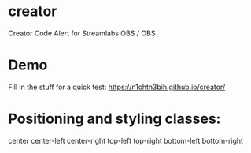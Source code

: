 # creator
Creator Code Alert for Streamlabs OBS / OBS

# Demo
Fill in the stuff for a quick test:
https://n1chtn3bih.github.io/creator/


# Positioning and styling classes:
center
center-left
center-right
top-left
top-right
bottom-left
bottom-right

